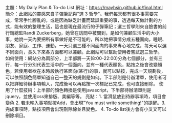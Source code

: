 主題：My Daily Plan & To-do List
網址：https://mayhsin.github.io/final.html
簡介：此網站的靈感來自子彈筆記與"選 3 哲學"。我們每天都有很多事需要完成，常常手忙腳亂的，或是因為缺乏計畫而延誤重要的事，透過每天做計劃的方式，能有效的整理生活，這也是現在最流行的子彈筆記；選三哲學則來自臉書的前行銷總監Randi Zuckerberg，她曾在訪問中被問到，是如何兼顧生活中的大小事，她說一天內要把所有事做好是不可能的，所以她把事情分成五種面向，睡眠、朋友、家庭、工作、運動，一天只選三種不同面向的事來專心地完成，每天可以選不同面向，長久下來各方面都可以兼顧。此網站可以幫助使用者嘗試選三哲學。
如何使用：網站分為兩部分，上半部將一天(8:00-22:00)分為七個部分，並有三行，每一行分別代表生活中的一個面向，並有一種代表顏色，點按之後會改變顏色，若使用者欲在本時段執行某面向(某行)的事，就可以點按，完成一天規劃後，可以依照顏色簡單知道自己一整天的規劃是如何。下半部則是待辦清單，使用者可以把詳細待辦事項輸入，完成後可以再點按一次標記已完成，也可直接刪除。
使用了什麼技術：上半部的顏色轉換是使用javascript，下半部待辦清單則是jquery，並使用css來排版、美編等等。
亮點：1. 當滑鼠放到待辦事項時，項目會變色 2. 若未輸入事項就按Add，會出現"You must write something!"的提醒。3. 完成事項時，點按項目會出現刪除線並且變色。 4. To-do list後方會有小叉叉可以刪除項目。
